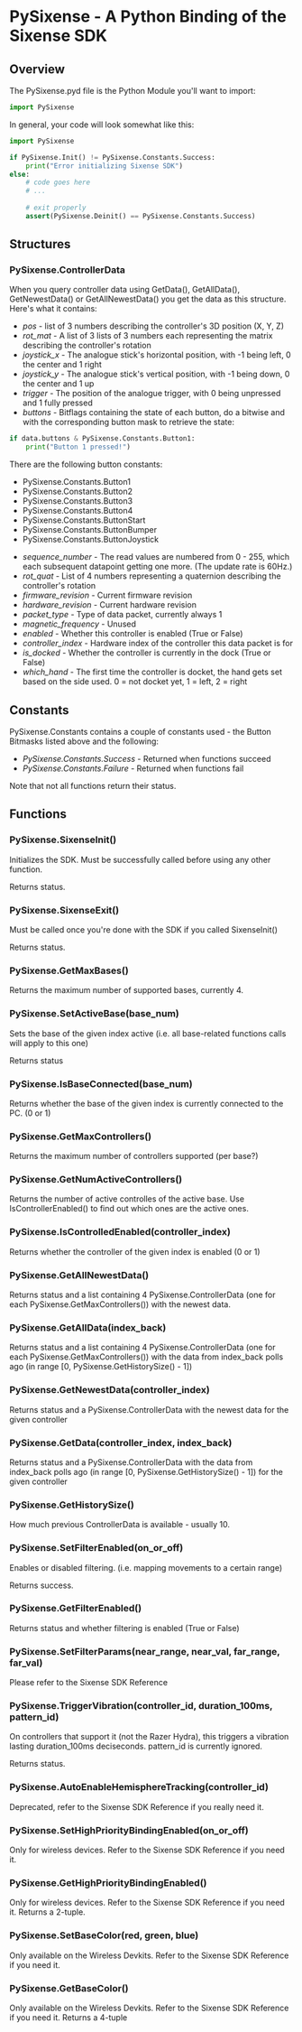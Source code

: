 # PySixense - A Python Binding of the Sixense SDK

## Overview

The PySixense.pyd file is the Python Module you'll want to import:

```Python
import PySixense
```

In general, your code will look somewhat like this:

```Python
import PySixense

if PySixense.Init() != PySixense.Constants.Success:
	print("Error initializing Sixense SDK")
else:
	# code goes here
	# ...
	
	# exit properly
	assert(PySixense.Deinit() == PySixense.Constants.Success)
```

## Structures

### PySixense.ControllerData

When you query controller data using GetData(), GetAllData(), GetNewestData() or GetAllNewestData() you get the data as this structure. Here's what it contains:

* *pos* - list of 3 numbers describing the controller's 3D position (X, Y, Z)
* *rot_mat* - A list of 3 lists of 3 numbers each representing the matrix describing the controller's rotation
* *joystick_x* - The analogue stick's horizontal position, with -1 being left, 0 the center and 1 right
* *joystick_y* - The analogue stick's vertical position, with -1 being down, 0 the center and 1 up
* *trigger* - The position of the analogue trigger, with 0 being unpressed and 1 fully pressed
* *buttons* - Bitflags containing the state of each button, do a bitwise and with the corresponding button mask to retrieve the state:
```Python
if data.buttons & PySixense.Constants.Button1:
	print("Button 1 pressed!")
```
  There are the following button constants:
  - PySixense.Constants.Button1
  - PySixense.Constants.Button2
  - PySixense.Constants.Button3
  - PySixense.Constants.Button4
  - PySixense.Constants.ButtonStart
  - PySixense.Constants.ButtonBumper
  - PySixense.Constants.ButtonJoystick
* *sequence_number* - The read values are numbered from 0 - 255, which each subsequent datapoint getting one more. (The update rate is 60Hz.)
* *rot_quat* - List of 4 numbers representing a quaternion describing the controller's rotation
* *firmware_revision* - Current firmware revision
* *hardware_revision* - Current hardware revision
* *packet_type* - Type of data packet, currently always 1
* *magnetic_frequency* - Unused
* *enabled* - Whether this controller is enabled (True or False)
* *controller_index* - Hardware index of the controller this data packet is for
* *is_docked* - Whether the controller is currently in the dock (True or False)
* *which_hand* - The first time the controller is docket, the hand gets set based on the side used. 0 = not docket yet, 1 = left, 2 = right

## Constants

PySixense.Constants contains a couple of constants used - the Button Bitmasks listed above and the following:

* *PySixense.Constants.Success* - Returned when functions succeed
* *PySixense.Constants.Failure* - Returned when functions fail

Note that not all functions return their status.

## Functions

### PySixense.SixenseInit()

Initializes the SDK. Must be successfully called before using any other function.

Returns status.

### PySixense.SixenseExit()

Must be called once you're done with the SDK if you called SixenseInit()

Returns status.

### PySixense.GetMaxBases()

Returns the maximum number of supported bases, currently 4.

### PySixense.SetActiveBase(base_num)

Sets the base of the given index active (i.e. all base-related functions calls will apply to this one)

Returns status

### PySixense.IsBaseConnected(base_num)

Returns whether the base of the given index is currently connected to the PC. (0 or 1)

### PySixense.GetMaxControllers()

Returns the maximum number of controllers supported (per base?)

### PySixense.GetNumActiveControllers()

Returns the number of active controlles of the active base. Use IsControllerEnabled() to find out which ones are the active ones.

### PySixense.IsControlledEnabled(controller_index)

Returns whether the controller of the given index is enabled (0 or 1)

### PySixense.GetAllNewestData()

Returns status and a list containing 4 PySixense.ControllerData (one for each PySixense.GetMaxControllers()) with the newest data.

### PySixense.GetAllData(index_back)

Returns status and a list containing 4 PySixense.ControllerData (one for each PySixense.GetMaxControllers()) with the data from index_back polls ago (in range [0, PySixense.GetHistorySize() - 1])

### PySixense.GetNewestData(controller_index)

Returns status and a PySixense.ControllerData with the newest data for the given controller

### PySixense.GetData(controller_index, index_back)

Returns status and a PySixense.ControllerData with the data from index_back polls ago (in range [0, PySixense.GetHistorySize() - 1]) for the given controller

### PySixense.GetHistorySize()

How much previous ControllerData is available - usually 10.

### PySixense.SetFilterEnabled(on_or_off)

Enables or disabled filtering. (i.e. mapping movements to a certain range)

Returns success.

### PySixense.GetFilterEnabled()

Returns status and whether filtering is enabled (True or False)

### PySixense.SetFilterParams(near_range, near_val, far_range, far_val)

Please refer to the Sixense SDK Reference

### PySixense.TriggerVibration(controller_id, duration_100ms, pattern_id)

On controllers that support it (not the Razer Hydra), this triggers a vibration lasting duration_100ms deciseconds. pattern_id is currently ignored.

Returns status.

### PySixense.AutoEnableHemisphereTracking(controller_id)

Deprecated, refer to the Sixense SDK Reference if you really need it.

### PySixense.SetHighPriorityBindingEnabled(on_or_off)

Only for wireless devices. Refer to the Sixense SDK Reference if you need it.

### PySixense.GetHighPriorityBindingEnabled()

Only for wireless devices. Refer to the Sixense SDK Reference if you need it. Returns a 2-tuple.

### PySixense.SetBaseColor(red, green, blue)

Only available on the Wireless Devkits. Refer to the Sixense SDK Reference if you need it.

### PySixense.GetBaseColor()

Only available on the Wireless Devkits. Refer to the Sixense SDK Reference if you need it. Returns a 4-tuple